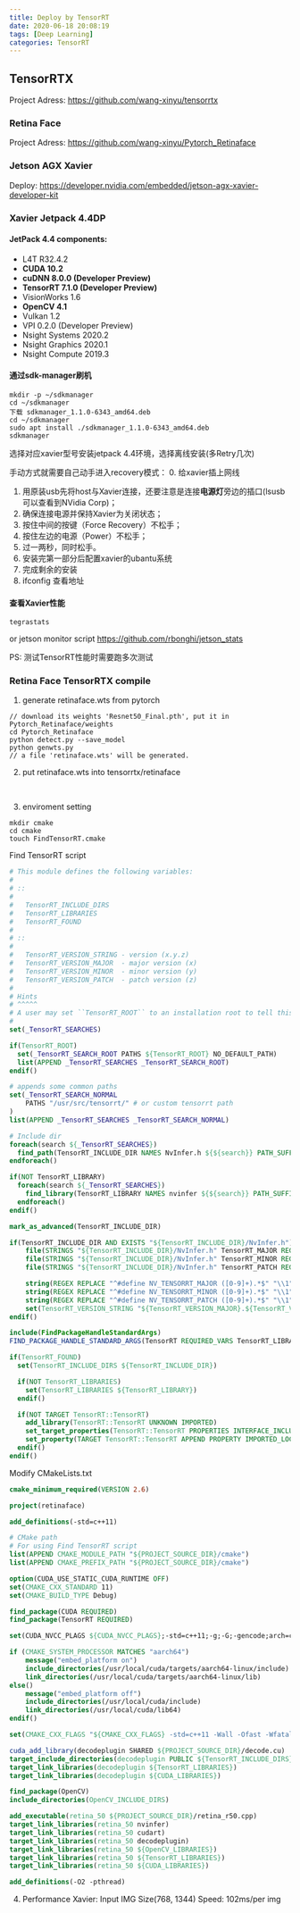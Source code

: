 ```yaml
---
title: Deploy by TensorRT
date: 2020-06-18 20:08:19
tags: [Deep Learning]
categories: TensorRT
---
```


## TensorRTX

Project Adress: https://github.com/wang-xinyu/tensorrtx


### Retina Face

Project Adress: https://github.com/wang-xinyu/Pytorch_Retinaface

### Jetson AGX Xavier

Deploy: https://developer.nvidia.com/embedded/jetson-agx-xavier-developer-kit

<!-- more -->

### Xavier Jetpack 4.4DP

#### JetPack 4.4 components:

* L4T R32.4.2
* **CUDA 10.2**
* **cuDNN 8.0.0 (Developer Preview)**
* **TensorRT 7.1.0 (Developer Preview)**
* VisionWorks 1.6
* **OpenCV 4.1**
* Vulkan 1.2
* VPI 0.2.0 (Developer Preview)
* Nsight Systems 2020.2
* Nsight Graphics 2020.1
* Nsight Compute 2019.3

#### 通过sdk-manager刷机

```
mkdir -p ~/sdkmanager 
cd ~/sdkmanager
下载 sdkmanager_1.1.0-6343_amd64.deb
cd ~/sdkmanager 
sudo apt install ./sdkmanager_1.1.0-6343_amd64.deb
sdkmanager
```

选择对应xavier型号安装jetpack 4.4环境，选择离线安装(多Retry几次)

手动方式就需要自己动手进入recovery模式：
0. 给xavier插上网线
1. 用原装usb先将host与Xavier连接，还要注意是连接**电源灯**旁边的插口(lsusb可以查看到NVidia Corp)；
2. 确保连接电源并保持Xavier为关闭状态；
3. 按住中间的按键（Force Recovery）不松手；
4. 按住左边的电源（Power）不松手；
5. 过一两秒，同时松手。
6. 安装完第一部分后配置xavier的ubantu系统
7. 完成剩余的安装
8. ifconfig 查看地址


#### 查看Xavier性能
```
tegrastats
```

or jetson monitor script
https://github.com/rbonghi/jetson_stats

PS: 测试TensorRT性能时需要跑多次测试


### Retina Face TensorRTX compile

1. generate retinaface.wts from pytorch

```
// download its weights 'Resnet50_Final.pth', put it in Pytorch_Retinaface/weights
cd Pytorch_Retinaface
python detect.py --save_model
python genwts.py
// a file 'retinaface.wts' will be generated.
```

2. put retinaface.wts into tensorrtx/retinaface
<br>

3. enviroment setting

```
mkdir cmake
cd cmake
touch FindTensorRT.cmake
```

Find TensorRT script

```cmake
# This module defines the following variables:
#
# ::
#
#   TensorRT_INCLUDE_DIRS
#   TensorRT_LIBRARIES
#   TensorRT_FOUND
#
# ::
#
#   TensorRT_VERSION_STRING - version (x.y.z)
#   TensorRT_VERSION_MAJOR  - major version (x)
#   TensorRT_VERSION_MINOR  - minor version (y)
#   TensorRT_VERSION_PATCH  - patch version (z)
#
# Hints
# ^^^^^
# A user may set ``TensorRT_ROOT`` to an installation root to tell this module where to look.
#
set(_TensorRT_SEARCHES)

if(TensorRT_ROOT)
  set(_TensorRT_SEARCH_ROOT PATHS ${TensorRT_ROOT} NO_DEFAULT_PATH)
  list(APPEND _TensorRT_SEARCHES _TensorRT_SEARCH_ROOT)
endif()

# appends some common paths
set(_TensorRT_SEARCH_NORMAL
    PATHS "/usr/src/tensorrt/" # or custom tensorrt path
)
list(APPEND _TensorRT_SEARCHES _TensorRT_SEARCH_NORMAL)

# Include dir
foreach(search ${_TensorRT_SEARCHES})
  find_path(TensorRT_INCLUDE_DIR NAMES NvInfer.h ${${search}} PATH_SUFFIXES include)
endforeach()

if(NOT TensorRT_LIBRARY)
  foreach(search ${_TensorRT_SEARCHES})
    find_library(TensorRT_LIBRARY NAMES nvinfer ${${search}} PATH_SUFFIXES lib)
  endforeach()
endif()

mark_as_advanced(TensorRT_INCLUDE_DIR)

if(TensorRT_INCLUDE_DIR AND EXISTS "${TensorRT_INCLUDE_DIR}/NvInfer.h")
    file(STRINGS "${TensorRT_INCLUDE_DIR}/NvInfer.h" TensorRT_MAJOR REGEX "^#define NV_TENSORRT_MAJOR [0-9]+.*$")
    file(STRINGS "${TensorRT_INCLUDE_DIR}/NvInfer.h" TensorRT_MINOR REGEX "^#define NV_TENSORRT_MINOR [0-9]+.*$")
    file(STRINGS "${TensorRT_INCLUDE_DIR}/NvInfer.h" TensorRT_PATCH REGEX "^#define NV_TENSORRT_PATCH [0-9]+.*$")

    string(REGEX REPLACE "^#define NV_TENSORRT_MAJOR ([0-9]+).*$" "\\1" TensorRT_VERSION_MAJOR "${TensorRT_MAJOR}")
    string(REGEX REPLACE "^#define NV_TENSORRT_MINOR ([0-9]+).*$" "\\1" TensorRT_VERSION_MINOR "${TensorRT_MINOR}")
    string(REGEX REPLACE "^#define NV_TENSORRT_PATCH ([0-9]+).*$" "\\1" TensorRT_VERSION_PATCH "${TensorRT_PATCH}")
    set(TensorRT_VERSION_STRING "${TensorRT_VERSION_MAJOR}.${TensorRT_VERSION_MINOR}.${TensorRT_VERSION_PATCH}")
endif()

include(FindPackageHandleStandardArgs)
FIND_PACKAGE_HANDLE_STANDARD_ARGS(TensorRT REQUIRED_VARS TensorRT_LIBRARY TensorRT_INCLUDE_DIR VERSION_VAR TensorRT_VERSION_STRING)

if(TensorRT_FOUND)
  set(TensorRT_INCLUDE_DIRS ${TensorRT_INCLUDE_DIR})

  if(NOT TensorRT_LIBRARIES)
    set(TensorRT_LIBRARIES ${TensorRT_LIBRARY})
  endif()

  if(NOT TARGET TensorRT::TensorRT)
    add_library(TensorRT::TensorRT UNKNOWN IMPORTED)
    set_target_properties(TensorRT::TensorRT PROPERTIES INTERFACE_INCLUDE_DIRECTORIES "${TensorRT_INCLUDE_DIRS}")
    set_property(TARGET TensorRT::TensorRT APPEND PROPERTY IMPORTED_LOCATION "${TensorRT_LIBRARY}")
  endif()
endif()
```

Modify CMakeLists.txt

```cmake
cmake_minimum_required(VERSION 2.6)

project(retinaface)

add_definitions(-std=c++11)

# CMake path
# For using Find TensorRT script
list(APPEND CMAKE_MODULE_PATH "${PROJECT_SOURCE_DIR}/cmake")
list(APPEND CMAKE_PREFIX_PATH "${PROJECT_SOURCE_DIR}/cmake")

option(CUDA_USE_STATIC_CUDA_RUNTIME OFF)
set(CMAKE_CXX_STANDARD 11) 
set(CMAKE_BUILD_TYPE Debug)

find_package(CUDA REQUIRED)
find_package(TensorRT REQUIRED)

set(CUDA_NVCC_PLAGS ${CUDA_NVCC_PLAGS};-std=c++11;-g;-G;-gencode;arch=compute_30;code=sm_30)

if (CMAKE_SYSTEM_PROCESSOR MATCHES "aarch64")
    message("embed_platform on")
    include_directories(/usr/local/cuda/targets/aarch64-linux/include)
    link_directories(/usr/local/cuda/targets/aarch64-linux/lib)
else()
    message("embed_platform off")
    include_directories(/usr/local/cuda/include)
    link_directories(/usr/local/cuda/lib64)
endif()

set(CMAKE_CXX_FLAGS "${CMAKE_CXX_FLAGS} -std=c++11 -Wall -Ofast -Wfatal-errors -D_MWAITXINTRIN_H_INCLUDED")

cuda_add_library(decodeplugin SHARED ${PROJECT_SOURCE_DIR}/decode.cu)
target_include_directories(decodeplugin PUBLIC ${TensorRT_INCLUDE_DIRS})
target_link_libraries(decodeplugin ${TensorRT_LIBRARIES})
target_link_libraries(decodeplugin ${CUDA_LIBRARIES})

find_package(OpenCV)
include_directories(OpenCV_INCLUDE_DIRS)

add_executable(retina_50 ${PROJECT_SOURCE_DIR}/retina_r50.cpp)
target_link_libraries(retina_50 nvinfer)
target_link_libraries(retina_50 cudart)
target_link_libraries(retina_50 decodeplugin)
target_link_libraries(retina_50 ${OpenCV_LIBRARIES})
target_link_libraries(retina_50 ${TensorRT_LIBRARIES})
target_link_libraries(retina_50 ${CUDA_LIBRARIES})

add_definitions(-O2 -pthread)
```

4. Performance
Xavier:
Input IMG Size(768, 1344)
Speed: 102ms/per img